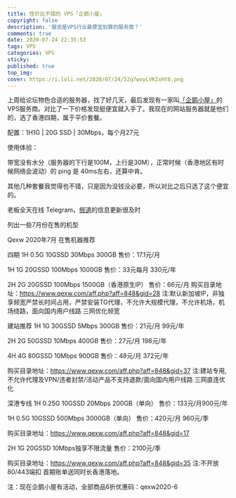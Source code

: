 ```yaml
---
title: 性价比不错的 VPS「企鹅小屋」
copyright: false
description: '据说是VPS行业最便宜划算的服务商？'
comments: true
date: 2020-07-24 22:35:53
tags: VPS
categories: VPS
sticky:
published: true
top_img:
cover: https://i.loli.net/2020/07/24/52q7woyLVKIxHt6.png
---
```


上周给论坛物色合适的服务器，找了好几天，最后发现有一家叫[「企鹅小屋」](https://www.qexw.com/aff.php?aff=848)的VPS服务商。对比了一下价格发现挺便宜就入手了。我现在的网站服务器就是他们的，选了香港四期，属于平价套餐。

配置：1H1G | 20G SSD | 30Mbps，每个月27元

使用体验：

带宽没有水分（服务器的下行是100M，上行是30M），正常时候（香港地区有时候网络会波动）的 ping 是 40ms左右，还算中肯。

其他几种套餐我觉得也不错，只是因为没钱没必要，所以对比之后只选了这个便宜的。

老板全天在线 Telegram，[频道](https://t.me/qexw_noc)的信息更新很及时

列出一些7月份在售的机型

Qexw 2020年7月 在售机器推荐

四期
1H 0.5G 10GSSD 30Mbps 300GB
售价：17.1元/月

1H 1G 20GSSD 100Mbps 1000GB
售价：33元每月  330元/年

2H 2G 20GSSD 100Mbps 1500GB（香港原生IP）
售价：66元/月
购买目录地址：https://www.qexw.com/aff.php?aff=848&gid=28
注:默认新加坡IP，非独享频宽严禁长时间占用，严禁安装TG代理，不允许大规模代理，不允许机场，机场绕路，面向国内用户线路 三网优化频宽

建站推荐
1H 1G 30GSSD 5Mbps 300GB
售价：21元/月 99元/年

2H 2G 50GSSD 10Mbps 400GB
售价：27元/月 198元/年

4H 4G 80GSSD 10Mbps 900GB
售价：48元/月 372元/年

购买目录地址：https://www.qexw.com/aff.php?aff=848&gid=37
注:建站专用,不允许代理及VPN/违者封禁/活动产品不支持退款/面向国内用户线路 三网直连优化

深港专线
1H 0.25G 10GSSD 20Mbps 200GB（单向）
售价：133元/月900元/年

1H 0.5G 10GSSD 500Mbps 3000GB（单向）
售价：420元/月 960元/季

购买目录地址：https://www.qexw.com/aff.php?aff=848&gid=17

2H 1G 20GSSD 10Mbps独享不限流量
售价：2100元/季

购买目录地址：https://www.qexw.com/aff.php?aff=848&gid=35
注:不开放80/443端扣 首期账单送同时长香港落地。


注：现在企鹅小屋有活动，全部商品6折优惠码：qexw2020-6

